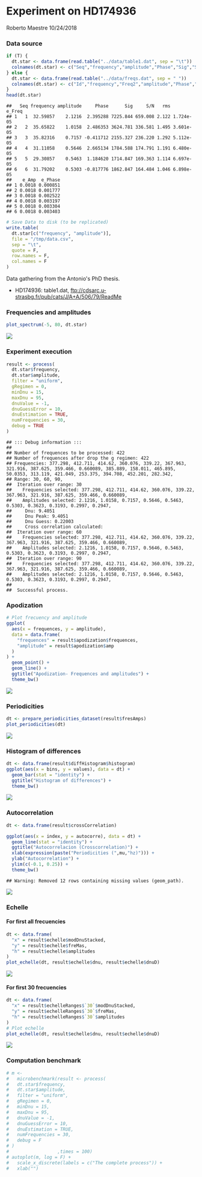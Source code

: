 Experiment on HD174936
================
Roberto Maestre
10/24/2018

### Data source

``` r
if (T) {
  dt.star <- data.frame(read.table("../data/table1.dat", sep = "\t"))
  colnames(dt.star) <- c("Seq","frequency","amplitude","Phase","Sig","S/N","rms","e_Freq","e_Amp","e_Phase")
} else {
  dt.star <- data.frame(read.table("../data/freqs.dat", sep = " "))
  colnames(dt.star) <- c("Id","frequency","Freq2","amplitude","Phase","Sig", "S/N","rms", "e_Freq1","e_Amp","e_Phase")
}
head(dt.star)
```

    ##   Seq frequency amplitude     Phase      Sig     S/N   rms    e_Freq
    ## 1   1  32.59857    2.1216  2.395288 7225.844 659.008 2.122 1.724e-05
    ## 2   2  35.65822    1.0158  2.486353 3624.781 336.581 1.495 3.601e-05
    ## 3   3  35.82316    0.7157 -0.411712 2155.327 236.220 1.292 5.112e-05
    ## 4   4  31.11058    0.5646  2.665134 1784.588 174.791 1.191 6.480e-05
    ## 5   5  29.30857    0.5463  1.184620 1714.847 169.363 1.114 6.697e-05
    ## 6   6  31.79202    0.5303 -0.817776 1862.847 164.484 1.046 6.898e-05
    ##    e_Amp  e_Phase
    ## 1 0.0018 0.000851
    ## 2 0.0018 0.001777
    ## 3 0.0018 0.002522
    ## 4 0.0018 0.003197
    ## 5 0.0018 0.003304
    ## 6 0.0018 0.003403

``` r
# Save Data to disk (to be replicated)
write.table(
  dt.star[c("frequency", "amplitude")],
  file = "/tmp/data.csv",
  sep = "\t",
  quote = F,
  row.names = F,
  col.names = F
)
```

Data gathering from the Antonio's PhD thesis.

-   HD174936: table1.dat, <ftp://cdsarc.u-strasbg.fr/pub/cats/J/A+A/506/79/ReadMe>

### Frequencies and amplitudes

``` r
plot_spectrum(-5, 80, dt.star)
```

![](Experiment_-_HD174936_files/figure-markdown_github/spectrum-1.png)

### Experiment execution

``` r
result <- process(
  dt.star$frequency,
  dt.star$amplitude,
  filter = "uniform",
  gRegimen = 0,
  minDnu = 15,
  maxDnu = 95,
  dnuValue = -1,
  dnuGuessError = 10,
  dnuEstimation = TRUE,
  numFrequencies = 30,
  debug = TRUE
)
```

    ## ::: Debug information :::
    ## 
    ## Number of frequences to be processed: 422
    ## Number of frequences after drop the g regimen: 422
    ## Frequencies: 377.298, 412.711, 414.62, 360.076, 339.22, 367.963, 321.916, 387.625, 359.466, 0.660089, 385.889, 158.011, 465.895, 50.0353, 313.119, 421.049, 253.375, 394.708, 452.201, 282.342, 
    ## Range: 30, 60, 90, 
    ##  Iteration over range: 30
    ##    Frequencies selected: 377.298, 412.711, 414.62, 360.076, 339.22, 367.963, 321.916, 387.625, 359.466, 0.660089, 
    ##    Amplitudes selected: 2.1216, 1.0158, 0.7157, 0.5646, 0.5463, 0.5303, 0.3623, 0.3193, 0.2997, 0.2947, 
    ##     Dnu: 9.4051
    ##     Dnu Peak: 9.4051
    ##     Dnu Guess: 0.22003
    ##     Cross correlation calculated:
    ##  Iteration over range: 60
    ##    Frequencies selected: 377.298, 412.711, 414.62, 360.076, 339.22, 367.963, 321.916, 387.625, 359.466, 0.660089, 
    ##    Amplitudes selected: 2.1216, 1.0158, 0.7157, 0.5646, 0.5463, 0.5303, 0.3623, 0.3193, 0.2997, 0.2947, 
    ##  Iteration over range: 90
    ##    Frequencies selected: 377.298, 412.711, 414.62, 360.076, 339.22, 367.963, 321.916, 387.625, 359.466, 0.660089, 
    ##    Amplitudes selected: 2.1216, 1.0158, 0.7157, 0.5646, 0.5463, 0.5303, 0.3623, 0.3193, 0.2997, 0.2947, 
    ## 
    ##  Successful process.

### Apodization

``` r
# Plot frecuency and amplitude
ggplot(
  aes(x = frequences, y = amplitude),
  data = data.frame(
    "frequences" = result$apodization$frequences,
    "amplitude" = result$apodization$amp
  )
) +
  geom_point() +
  geom_line() +
  ggtitle("Apodization- Frequences and amplitudes") +
  theme_bw()
```

![](Experiment_-_HD174936_files/figure-markdown_github/freqs-1.png)

### Periodicities

``` r
dt <- prepare_periodicities_dataset(result$fresAmps)
plot_periodicities(dt)
```

![](Experiment_-_HD174936_files/figure-markdown_github/periods-1.png)

### Histogram of differences

``` r
dt <- data.frame(result$diffHistogram$histogram)
ggplot(aes(x = bins, y = values), data = dt) +
  geom_bar(stat = "identity") +
  ggtitle("Histogram of differences") +
  theme_bw()
```

![](Experiment_-_HD174936_files/figure-markdown_github/differences-1.png)

### Autocorrelation

``` r
dt <- data.frame(result$crossCorrelation)

ggplot(aes(x = index, y = autocorre), data = dt) +
  geom_line(stat = "identity") +
  ggtitle("Autocorrelacion (Crosscorrelation)") +
  xlab(expression(paste("Periodicities (",mu,"hz)"))) +
  ylab("Autocorrelation") +
  ylim(c(-0.1, 0.25)) +
  theme_bw()
```

    ## Warning: Removed 12 rows containing missing values (geom_path).

![](Experiment_-_HD174936_files/figure-markdown_github/autocor-1.png)

### Echelle

#### For first all frecuencies

``` r
dt <- data.frame(
  "x" = result$echelle$modDnuStacked,
  "y" = result$echelle$freMas,
  "h" = result$echelle$amplitudes
)
plot_echelle(dt, result$echelle$dnu, result$echelle$dnuD) 
```

![](Experiment_-_HD174936_files/figure-markdown_github/echelle30-1.png)

#### For first 30 frecuencies

``` r
dt <- data.frame(
  "x" = result$echelleRanges$`30`$modDnuStacked,
  "y" = result$echelleRanges$`30`$freMas,
  "h" = result$echelleRanges$`30`$amplitudes
)
# Plot echelle
plot_echelle(dt, result$echelle$dnu, result$echelle$dnuD) 
```

![](Experiment_-_HD174936_files/figure-markdown_github/echelleAll-1.png)

### Computation benchmark

``` r
# m <-
#   microbenchmark(result <- process(
#   dt.star$frequency,
#   dt.star$amplitude,
#   filter = "uniform",
#   gRegimen = 0,
#   minDnu = 15,
#   maxDnu = 95,
#   dnuValue = -1,
#   dnuGuessError = 10,
#   dnuEstimation = TRUE,
#   numFrequencies = 30,
#   debug = F
# )
#                  ,times = 100)
# autoplot(m, log = F) +
#   scale_x_discrete(labels = c("The complete process")) +
#   xlab("")
```
